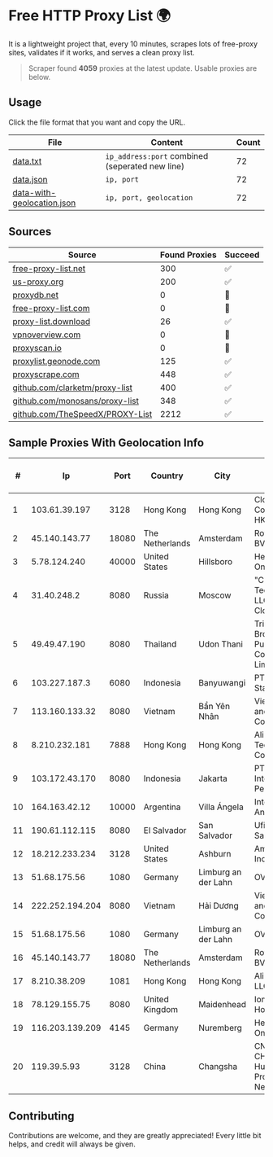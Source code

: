 
# Free HTTP Proxy List 🌍

It is a lightweight project that, every 10 minutes, scrapes lots of free-proxy sites, validates if it works, and serves a clean proxy list.


> Scraper found **4059** proxies at the latest update. Usable proxies are below.

## Usage

Click the file format that you want and copy the URL.


|File|Content|Count|
|----|-------|-----|
|[data.txt](https://raw.githubusercontent.com/themiralay/Proxy-List-World/master/data.txt)|`ip_address:port` combined (seperated new line)|72|
|[data.json](https://raw.githubusercontent.com/themiralay/Proxy-List-World/master/data.json)|`ip, port`|72|
|[data-with-geolocation.json](https://raw.githubusercontent.com/themiralay/Proxy-List-World/master/data-with-geolocation.json)|`ip, port, geolocation`|72|

## Sources

|Source|Found Proxies|Succeed|
|------|-------------|-------|
|[free-proxy-list.net](https://free-proxy-list.net)|300|✅|
|[us-proxy.org](https://www.us-proxy.org)|200|✅|
|[proxydb.net](http://proxydb.net)|0|🚫|
|[free-proxy-list.com](https://free-proxy-list.com/?page=&port=&type%5B%5D=http&type%5B%5D=https&up_time=0&search=Search)|0|🚫|
|[proxy-list.download](https://www.proxy-list.download/HTTP)|26|✅|
|[vpnoverview.com](https://vpnoverview.com/privacy/anonymous-browsing/free-proxy-servers)|0|🚫|
|[proxyscan.io](https://www.proxyscan.io)|0|🚫|
|[proxylist.geonode.com](https://proxylist.geonode.com/api/proxy-list?limit=300&page=1&sort_by=lastChecked&sort_type=desc&protocols=http,https)|125|✅|
|[proxyscrape.com](https://api.proxyscrape.com/v2/?request=displayproxies&protocol=http&timeout=10000&country=all&ssl=all&anonymity=all)|448|✅|
|[github.com/clarketm/proxy-list](https://raw.githubusercontent.com/clarketm/proxy-list/master/proxy-list-raw.txt)|400|✅|
|[github.com/monosans/proxy-list](https://raw.githubusercontent.com/monosans/proxy-list/main/proxies/http.txt)|348|✅|
|[github.com/TheSpeedX/PROXY-List](https://raw.githubusercontent.com/TheSpeedX/PROXY-List/master/http.txt)|2212|✅|


## Sample Proxies With Geolocation Info

|#|Ip|Port|Country|City|Internet Service Provider|
|-|--|----|-------|----|-------------------------|
|1|103.61.39.197|3128|Hong Kong|Hong Kong|Cloud Computing HK Limited|
|2|45.140.143.77|18080|The Netherlands|Amsterdam|RoyaleHosting BV|
|3|5.78.124.240|40000|United States|Hillsboro|Hetzner Online GmbH|
|4|31.40.248.2|8080|Russia|Moscow|"Cloud Technologies" LLC trading as Cloud.ru|
|5|49.49.47.190|8080|Thailand|Udon Thani|Triple T Broadband Public Company Limited|
|6|103.227.187.3|6080|Indonesia|Banyuwangi|PT Master Star Network|
|7|113.160.133.32|8080|Vietnam|Bẩn Yên Nhân|VietNam Post and Telecom Corporation|
|8|8.210.232.181|7888|Hong Kong|Hong Kong|Alibaba (US) Technology Co., Ltd.|
|9|103.172.43.170|8080|Indonesia|Jakarta|PT Berkat Internet Perkasa|
|10|164.163.42.12|10000|Argentina|Villa Ángela|Interret Villa Angela SRL|
|11|190.61.112.115|8080|El Salvador|San Salvador|Ufinet El Salvador|
|12|18.212.233.234|3128|United States|Ashburn|Amazon.com, Inc.|
|13|51.68.175.56|1080|Germany|Limburg an der Lahn|OVH SAS|
|14|222.252.194.204|8080|Vietnam|Hải Dương|VietNam Post and Telecom Corporation|
|15|51.68.175.56|1080|Germany|Limburg an der Lahn|OVH SAS|
|16|45.140.143.77|18080|The Netherlands|Amsterdam|RoyaleHosting BV|
|17|8.210.38.209|1081|Hong Kong|Hong Kong|Alibaba.com LLC|
|18|78.129.155.75|8080|United Kingdom|Maidenhead|Iomart Hosting Ltd|
|19|116.203.139.209|4145|Germany|Nuremberg|Hetzner Online GmbH|
|20|119.39.5.93|3128|China|Changsha|CNC Group CHINA169 Hunan Province Network|



## Contributing

Contributions are welcome, and they are greatly appreciated! Every
little bit helps, and credit will always be given.

